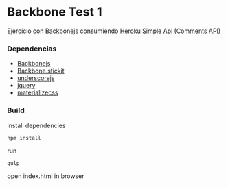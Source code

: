 # Backbone Test 1
Ejercicio con Backbonejs consumiendo [Heroku Simple Api (Comments API)](http://simple-api.herokuapp.com/api/v1/comments)

### Dependencias
  - [Backbonejs](https://backbonejs.org/)
  - [Backbone.stickit](https://www.npmjs.com/package/backbone.stickit)
  - [underscorejs](https://underscorejs.org/)
  - [jquery](https://jquery.com/)
  - [materializecss](https://materializecss.com/)

### Build

install dependencies
```batch
npm install

```
run
```batch
gulp
```

open index.html in browser
